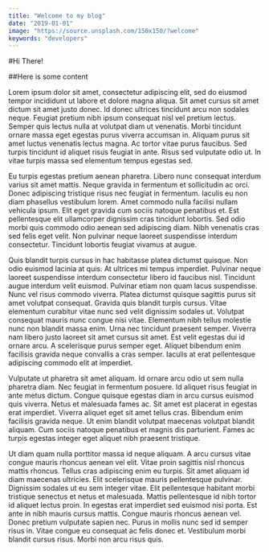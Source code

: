 ```yaml
---
title: "Welcome to my blog"
date: "2019-01-01"
image: "https://source.unsplash.com/150x150/?welcome"
keywords: "developers"
---
```


#Hi There!

##Here is some content

Lorem ipsum dolor sit amet, consectetur adipiscing elit, sed do eiusmod tempor incididunt ut labore et dolore magna aliqua. Sit amet cursus sit amet dictum sit amet justo donec. Id donec ultrices tincidunt arcu non sodales neque. Feugiat pretium nibh ipsum consequat nisl vel pretium lectus. Semper quis lectus nulla at volutpat diam ut venenatis. Morbi tincidunt ornare massa eget egestas purus viverra accumsan in. Aliquam purus sit amet luctus venenatis lectus magna. Ac tortor vitae purus faucibus. Sed turpis tincidunt id aliquet risus feugiat in ante. Risus sed vulputate odio ut. In vitae turpis massa sed elementum tempus egestas sed.

Eu turpis egestas pretium aenean pharetra. Libero nunc consequat interdum varius sit amet mattis. Neque gravida in fermentum et sollicitudin ac orci. Donec adipiscing tristique risus nec feugiat in fermentum. Iaculis eu non diam phasellus vestibulum lorem. Amet commodo nulla facilisi nullam vehicula ipsum. Elit eget gravida cum sociis natoque penatibus et. Est pellentesque elit ullamcorper dignissim cras tincidunt lobortis. Sed odio morbi quis commodo odio aenean sed adipiscing diam. Nibh venenatis cras sed felis eget velit. Non pulvinar neque laoreet suspendisse interdum consectetur. Tincidunt lobortis feugiat vivamus at augue.

Quis blandit turpis cursus in hac habitasse platea dictumst quisque. Non odio euismod lacinia at quis. At ultrices mi tempus imperdiet. Pulvinar neque laoreet suspendisse interdum consectetur libero id faucibus nisl. Tincidunt augue interdum velit euismod. Pulvinar etiam non quam lacus suspendisse. Nunc vel risus commodo viverra. Platea dictumst quisque sagittis purus sit amet volutpat consequat. Gravida quis blandit turpis cursus. Vitae elementum curabitur vitae nunc sed velit dignissim sodales ut. Volutpat consequat mauris nunc congue nisi vitae. Elementum nibh tellus molestie nunc non blandit massa enim. Urna nec tincidunt praesent semper. Viverra nam libero justo laoreet sit amet cursus sit amet. Est velit egestas dui id ornare arcu. A scelerisque purus semper eget. Aliquet bibendum enim facilisis gravida neque convallis a cras semper. Iaculis at erat pellentesque adipiscing commodo elit at imperdiet.

Vulputate ut pharetra sit amet aliquam. Id ornare arcu odio ut sem nulla pharetra diam. Nec feugiat in fermentum posuere. Id aliquet risus feugiat in ante metus dictum. Congue quisque egestas diam in arcu cursus euismod quis viverra. Netus et malesuada fames ac. Sit amet est placerat in egestas erat imperdiet. Viverra aliquet eget sit amet tellus cras. Bibendum enim facilisis gravida neque. Ut enim blandit volutpat maecenas volutpat blandit aliquam. Cum sociis natoque penatibus et magnis dis parturient. Fames ac turpis egestas integer eget aliquet nibh praesent tristique.

Ut diam quam nulla porttitor massa id neque aliquam. A arcu cursus vitae congue mauris rhoncus aenean vel elit. Vitae proin sagittis nisl rhoncus mattis rhoncus. Tellus cras adipiscing enim eu turpis. Sit amet aliquam id diam maecenas ultricies. Elit scelerisque mauris pellentesque pulvinar. Dignissim sodales ut eu sem integer vitae. Elit pellentesque habitant morbi tristique senectus et netus et malesuada. Mattis pellentesque id nibh tortor id aliquet lectus proin. In egestas erat imperdiet sed euismod nisi porta. Est ante in nibh mauris cursus mattis. Congue mauris rhoncus aenean vel. Donec pretium vulputate sapien nec. Purus in mollis nunc sed id semper risus in. Vitae congue eu consequat ac felis donec et. Vestibulum morbi blandit cursus risus. Morbi non arcu risus quis.